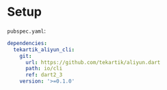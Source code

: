 # Setup

`pubspec.yaml`:

```yaml
dependencies:
  tekartik_aliyun_cli:
    git:
      url: https://github.com/tekartik/aliyun.dart
      path: io/cli
      ref: dart2_3
    version: '>=0.1.0'
```